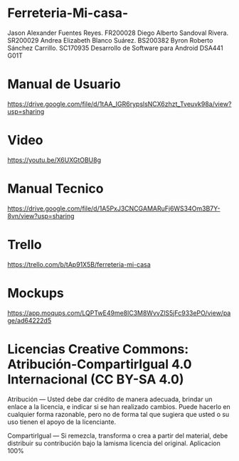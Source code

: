 # Ferreteria-Mi-casa-
Jason Alexander Fuentes Reyes. FR200028
Diego Alberto Sandoval Rivera. SR200029
Andrea Elizabeth Blanco Suárez. BS200382
Byron Roberto Sánchez Carrillo. SC170935
Desarrollo de Software para Android DSA441 G01T
# Manual de Usuario
https://drive.google.com/file/d/1tAA_IGR6rypslsNCX6zhzt_Tveuvk98a/view?usp=sharing
# Video 
https://youtu.be/X6UXGtOBU8g
# Manual Tecnico
https://drive.google.com/file/d/1A5PxJ3CNCGAMARuFj6WS34Om3B7Y-8vn/view?usp=sharing
# Trello 
https://trello.com/b/tAp91X5B/ferreteria-mi-casa
# Mockups 
https://app.moqups.com/LQPTwE49me8lC3M8WvvZlS5jFc933ePO/view/page/ad64222d5
# Licencias Creative Commons: Atribución-CompartirIgual 4.0 Internacional (CC BY-SA 4.0)
Atribución — Usted debe dar crédito de manera adecuada, brindar un enlace a la licencia, e indicar si se han realizado cambios. Puede hacerlo en cualquier forma razonable, pero no de forma tal que sugiera que usted o su uso tienen el apoyo de la licenciante.

CompartirIgual — Si remezcla, transforma o crea a partir del material, debe distribuir su contribución bajo la lamisma licencia del original.
Aplicacion 100%
